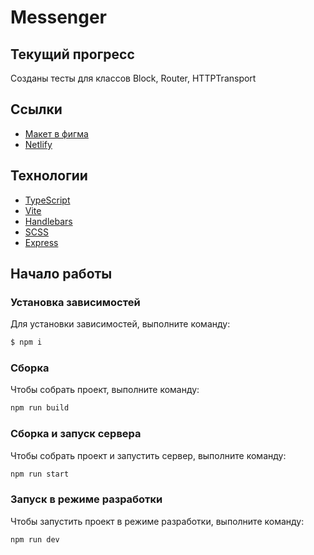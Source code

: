 # Messenger

## Текущий прогресс

Созданы тесты для классов Block, Router, HTTPTransport

## Ссылки
- [Макет в фигма](https://www.figma.com/design/jF5fFFzgGOxQeB4CmKWTiE/Chat_external_link)
- [Netlify](https://melphis-messenger.netlify.app/)

## Технологии

- [TypeScript](https://www.typescriptlang.org/)
- [Vite](https://vite.dev/)
- [Handlebars](https://handlebarsjs.com/)
- [SCSS](https://sass-lang.com/)
- [Express](https://expressjs.com/)

## Начало работы

### Установка зависимостей

Для установки зависимостей, выполните команду:

```sh
$ npm i
```
### Сборка

Чтобы собрать проект, выполните команду:

```sh
npm run build
```

### Сборка и запуск сервера

Чтобы собрать проект и запустить сервер, выполните команду:

```sh
npm run start
```

### Запуск в режиме разработки

Чтобы запустить проект в режиме разработки, выполните команду:

```sh
npm run dev
```
